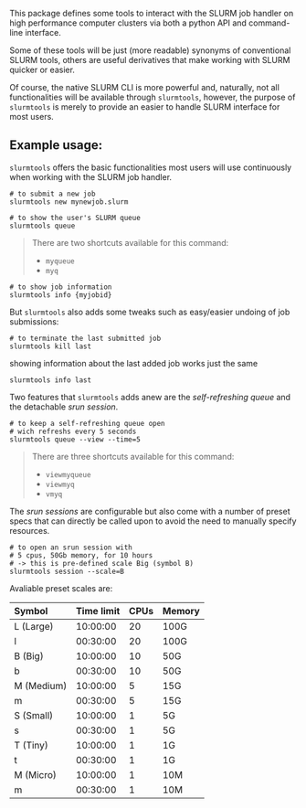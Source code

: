 This package defines some tools to interact with the SLURM job handler on high performance computer clusters via both a python API and command-line interface.

Some of these tools will be just (more readable) synonyms of conventional SLURM tools, others are useful derivatives that make working with SLURM quicker or easier.

Of course, the native SLURM CLI is more powerful and, naturally, not all functionalities will be available through `slurmtools`, however, the purpose of `slurmtools` is merely to provide an easier to handle SLURM interface for most users. 

## Example usage:
`slurmtools` offers the basic functionalities most users will use continuously when working with the SLURM job handler.

```
# to submit a new job
slurmtools new mynewjob.slurm
```

```
# to show the user's SLURM queue
slurmtools queue 
```
> There are two shortcuts available for this command:
> - `myqueue`
> - `myq` 

```
# to show job information
slurmtools info {myjobid}
```

But `slurmtools` also adds some tweaks such as easy/easier undoing of job submissions:

```
# to terminate the last submitted job
slurmtools kill last
```

showing information about the last added job works just the same

```
slurmtools info last
```

Two features that `slurmtools` adds anew are the 
*self-refreshing queue* and the detachable *srun session*.

```
# to keep a self-refreshing queue open
# wich refreshs every 5 seconds
slurmtools queue --view --time=5
```

> There are three shortcuts available for this command:
> - `viewmyqueue`
> - `viewmyq`
> - `vmyq`

The *srun sessions* are configurable but also come with a
number of preset specs that can directly be called upon to avoid the need to manually specify resources.

```
# to open an srun session with 
# 5 cpus, 50Gb memory, for 10 hours
# -> this is pre-defined scale Big (symbol B)
slurmtools session --scale=B
```

Avaliable preset scales are:

| Symbol     | Time limit | CPUs | Memory |
| :--------- | :--------- | :--- | :----- |
| L (Large)  | 10:00:00   | 20   | 100G   |
| l          | 00:30:00   | 20   | 100G   |
| B (Big)    | 10:00:00   | 10   | 50G    |
| b          | 00:30:00   | 10   | 50G    |
| M (Medium) | 10:00:00   | 5    | 15G    |
| m          | 00:30:00   | 5    | 15G    |
| S (Small)  | 10:00:00   | 1    | 5G     |
| s          | 00:30:00   | 1    | 5G     |
| T (Tiny)   | 10:00:00   | 1    | 1G     |
| t          | 00:30:00   | 1    | 1G     |
| M (Micro)  | 10:00:00   | 1    | 10M    |
| m          | 00:30:00   | 1    | 10M    |

